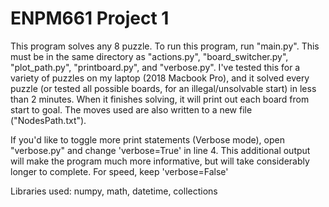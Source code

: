 # ENPM661 Project 1

This program solves any 8 puzzle. To run this program, run "main.py". This must be in the same directory as "actions.py", "board_switcher.py", "plot_path.py", "printboard.py", and "verbose.py". I've tested this for a variety of puzzles on my laptop (2018 Macbook Pro), and it solved every puzzle (or tested all possible boards, for an illegal/unsolvable start) in less than 2 minutes. When it finishes solving, it will print out each board from start to goal. The moves used are also written to a new file ("NodesPath.txt").

If you'd like to toggle more print statements (Verbose mode), open "verbose.py" and change 'verbose=True' in line 4. This additional output will make the program much more informative, but will take considerably longer to complete. For speed, keep 'verbose=False'


Libraries used: numpy, math, datetime, collections